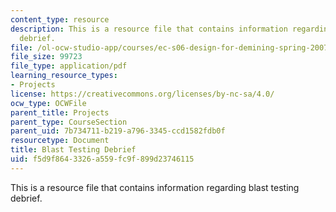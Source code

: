 ```yaml
---
content_type: resource
description: This is a resource file that contains information regarding blast testing
  debrief.
file: /ol-ocw-studio-app/courses/ec-s06-design-for-demining-spring-2007/f5d9f8643326a559fc9f899d23746115_MITEC_S06S07_dem_blast.pdf
file_size: 99723
file_type: application/pdf
learning_resource_types:
- Projects
license: https://creativecommons.org/licenses/by-nc-sa/4.0/
ocw_type: OCWFile
parent_title: Projects
parent_type: CourseSection
parent_uid: 7b734711-b219-a796-3345-ccd1582fdb0f
resourcetype: Document
title: Blast Testing Debrief
uid: f5d9f864-3326-a559-fc9f-899d23746115
---
```

This is a resource file that contains information regarding blast testing debrief.
